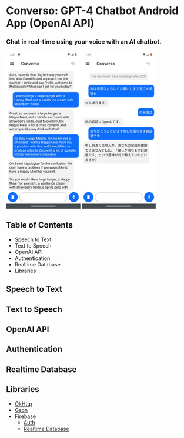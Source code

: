 # Converso: GPT-4 Chatbot Android App (OpenAI API)
### Chat in real-time using your voice with an AI chatbot.

<img src="screenshots/s1.jpeg" width="40%" height="40%" /> <img src="screenshots/s2.jpeg" width="40%" height="40%" />

## Table of Contents
- Speech to Text
- Text to Speech
- OpenAI API
- Authentication
- Realtime Database
- Libraries

## Speech to Text

## Text to Speech

## OpenAI API

## Authentication

## Realtime Database

## Libraries
- [OkHttp](https://square.github.io/okhttp/)
- [Gson](https://github.com/google/gson)
- Firebase
    - [Auth](https://firebase.google.com/docs/auth)
    - [Realtime Database](https://firebase.google.com/docs/database)
